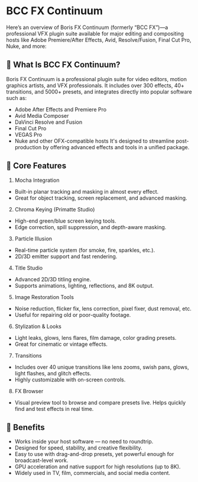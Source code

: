 # BCC FX Continuum
Here’s an overview of Boris FX Continuum (formerly “BCC FX”)—a professional VFX plugin suite available for major editing and compositing hosts like Adobe Premiere/After Effects, Avid, Resolve/Fusion, Final Cut Pro, Nuke, and more:

## 🔷 What Is BCC FX Continuum?
Boris FX Continuum is a professional plugin suite for video editors, motion graphics artists, and VFX professionals. It includes over 300 effects, 40+ transitions, and 5000+ presets, and integrates directly into popular software such as:
- Adobe After Effects and Premiere Pro
- Avid Media Composer
- DaVinci Resolve and Fusion
- Final Cut Pro
- VEGAS Pro
- Nuke and other OFX-compatible hosts
It's designed to streamline post-production by offering advanced effects and tools in a unified package.
## 🔷 Core Features
1. Mocha Integration
- Built-in planar tracking and masking in almost every effect.
- Great for object tracking, screen replacement, and advanced masking.
2. Chroma Keying (Primatte Studio)
- High-end green/blue screen keying tools.
- Edge correction, spill suppression, and depth-aware masking.
3. Particle Illusion
- Real-time particle system (for smoke, fire, sparkles, etc.).
- 2D/3D emitter support and fast rendering.
4. Title Studio
- Advanced 2D/3D titling engine.
- Supports animations, lighting, reflections, and 8K output.
5. Image Restoration Tools
- Noise reduction, flicker fix, lens correction, pixel fixer, dust removal, etc.
- Useful for repairing old or poor-quality footage.
6. Stylization & Looks
- Light leaks, glows, lens flares, film damage, color grading presets.
- Great for cinematic or vintage effects.
7. Transitions
- Includes over 40 unique transitions like lens zooms, swish pans, glows, light flashes, and glitch effects.
- Highly customizable with on-screen controls.
8. FX Browser
- Visual preview tool to browse and compare presets live.
Helps quickly find and test effects in real time.
## 🔷 Benefits
- Works inside your host software — no need to roundtrip.
- Designed for speed, stability, and creative flexibility.
- Easy to use with drag-and-drop presets, yet powerful enough for broadcast-level work.
- GPU acceleration and native support for high resolutions (up to 8K). 
- Widely used in TV, film, commercials, and social media content.


